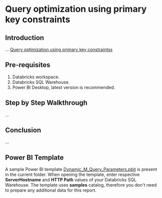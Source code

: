 # Query optimization using primary key constraints

## Introduction
...
[Query optimization using primary key constraintss](!https://learn.microsoft.com/en-us/azure/databricks/sql/user/queries/query-optimization-constraints)

## Pre-requisites
1. Databricks workspace.
2. Databricks SQL Warehouse.
3. Power BI Desktop, latest version is recommended.

## Step by Step Walkthrough
...

## Conclusion
...


## Power BI Template 
A sample Power BI template [Dynamic_M_Query_Parameters.pbit](./Dynamic_M_Query_Parameters.pbit) is present in the current folder. When opening the template, enter respective **ServerHostname** and **HTTP Path** values of your Databricks SQL Warehouse. The template uses **samples** catalog, therefore you don't need to prepare any additional data for this report.